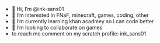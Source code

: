 - 👋 Hi, I’m @ink-sans01
- 👀 I’m interested in FNaF, minecraft, games, coding, other
- 🌱 I’m currently learning khan acadmey so i can code better
- 💞️ I’m looking to collaborate on games
- to reach me comment on my scratch profile: ink_sans01

<!---
ink-sans01/ink-sans01 is a ✨ special ✨ repository because its `README.md` (this file) appears on your GitHub profile.
You can click the Preview link to take a look at your changes.
--->
